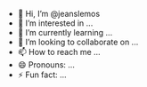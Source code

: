 - 👋 Hi, I’m @jeanslemos
- 👀 I’m interested in ...
- 🌱 I’m currently learning ...
- 💞️ I’m looking to collaborate on ...
- 📫 How to reach me ...
- 😄 Pronouns: ...
- ⚡ Fun fact: ...

<!---
jeanslemos/jeanslemos is a ✨ special ✨ repository because its `README.md` (this file) appears on your GitHub profile.
You can click the Preview link to take a look at your changes.
--->
